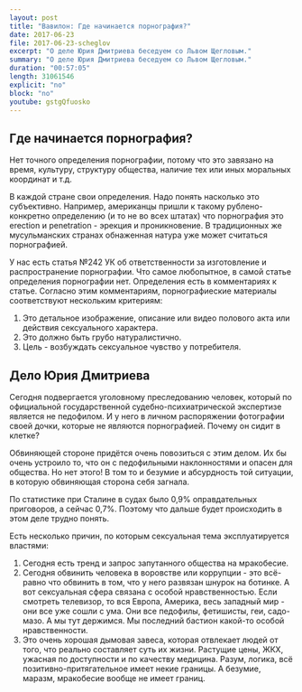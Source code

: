 ```yaml
---
layout: post
title: "Вавилон: Где начинается порнография?"
date: 2017-06-23 
file: 2017-06-23-scheglov
excerpt: "О деле Юрия Дмитриева беседуем со Львом Щегловым."
summary: "О деле Юрия Дмитриева беседуем со Львом Щегловым."
duration: "00:57:05"
length: 31061546
explicit: "no"
block: "no"
youtube: gstgQfuosko
---
```

## Где начинается порнография?

Нет точного определения порнографии, потому что это завязано на время, культуру, структуру общества, наличие тех или иных моральных координат и т.д.

В каждой стране свои определения. Надо понять насколько это субъективно. Например, американцы пришли к такому рублено-конкретно определению (и то не во всех штатах) что порнография это erection и penetration - эрекция и проникновение. В традиционных же мусульманских странах обнаженная натура уже может считаться порнографией.

У нас есть статья №242 УК об ответственности за изготовление и распространение порнографии. Что самое любопытное, в самой статье определения порнографии нет. Определения есть в комментариях к статье. Согласно этим комментариям, порнографиеские материалы соответствуют нескольким критериям:
1. Это детальное изображение, описание или видео полового акта или действия сексуального характера.
2. Это должно быть грубо натуралистично.
3. Цель - возбуждать сексуальное чувство у потребителя.

## Дело Юрия Дмитриева

Сегодня подвергается уголовному преследованию человек, который по официальной государственной судебно-психиатрической экспертизе является не педофилом. И у него в личном распоряжении фотографии своей дочки, которые не являются порнографией. Почему он сидит в клетке?

Обвиняющей стороне придётся очень повозиться с этим делом. Их бы очень устроило то, что он с педофильными наклонностями и опасен для общества. Но нет этого! В том то и безумие и абсурдность той ситуации, в которую обвиняющая сторона себя загнала.

По статистике при Сталине в судах было 0,9% оправдательных приговоров, а сейчас 0,7%. Поэтому что дальше будет происходить в этом деле трудно понять.

Есть несколько причин, по которым сексуальная тема эксплуатируется властями:
1. Сегодня есть тренд и запрос запутанного общества на мракобесие.
2. Сегодня обвинить человека в воровстве или коррупции - это всё-равно что обвинить в том, что у него развязан шнурок на ботинке. А вот сексуальная сфера связана с особой нравственностью. Если смотреть телевизор, то вся Европа, Америка, весь западный мир - они все уже сошли с ума. Они все педофилы, фетишисты, геи, садо-мазо. А мы тут держимся. Мы последний бастион какой-то особой нравственности.
3. Это очень хорошая дымовая завеса, которая отвлекает людей от того, что реально составляет суть их жизни. Растущие цены, ЖКХ, ужасная по доступности и по качеству медицина.
Разум, логика, всё позитивно-притягательное имеет некие границы. А безумие, маразм, мракобесие вообще не имеет границ.
